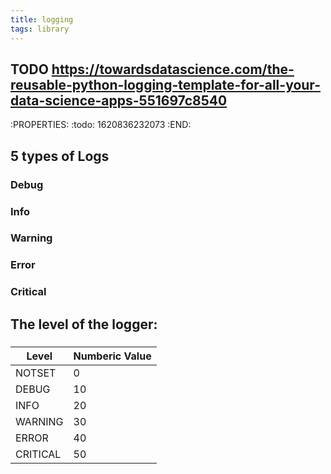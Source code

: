```yaml
---
title: logging
tags: library
---
```


## TODO https://towardsdatascience.com/the-reusable-python-logging-template-for-all-your-data-science-apps-551697c8540
:PROPERTIES:
:todo: 1620836232073
:END:
## 5 types of Logs
### Debug
### Info
### Warning
### Error
### Critical
## The level of the logger:
### 
| Level    | Numberic Value |
| -        | -              |
| NOTSET   | 0              |
| DEBUG    | 10             |
| INFO     | 20             |
| WARNING  | 30             |
| ERROR    | 40             |
| CRITICAL | 50             |
##

